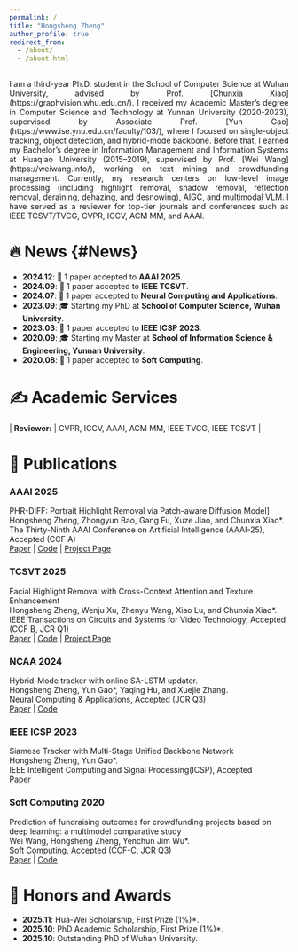 ```yaml
---
permalink: /
title: "Hongsheng Zheng"
author_profile: true
redirect_from: 
  - /about/
  - /about.html
---
```

<div markdown="1" style="text-align:justify; text-justify:inter-word; hyphens:auto;">
I am a third-year Ph.D. student in the School of Computer Science at Wuhan University, advised by Prof. [Chunxia Xiao](https://graphvision.whu.edu.cn/). I received my Academic Master’s degree in Computer Science and Technology at Yunnan University (2020-2023), supervised by Associate Prof. [Yun Gao](https://www.ise.ynu.edu.cn/faculty/103/), where I focused on single-object tracking, object detection, and hybrid-mode backbone. Before that, I earned my Bachelor’s degree in Information Management and Information Systems at Huaqiao University (2015–2019), supervised by Prof. [Wei Wang](https://weiwang.info/), working on text mining and crowdfunding management. Currently, my research centers on low-level image processing (including highlight removal, shadow removal, reflection removal, deraining, dehazing, and desnowing), AIGC, and multimodal VLM. I have served as a reviewer for top-tier journals and conferences such as IEEE TCSVT/TVCG, CVPR, ICCV, ACM MM, and AAAI.
</div>

🔥 News  {#News}
======
- **2024.12**: 🎉 1 paper accepted to **AAAI 2025**.  
- **2024.09**: 🎉 1 paper accepted to **IEEE TCSVT**.  
- **2024.07**: 🎉 1 paper accepted to **Neural Computing and Applications**.
- **2023.09**: 🎓 Starting my PhD at **School of Computer Science, Wuhan University**.  
- **2023.03**: 🎉 1 paper accepted to **IEEE ICSP 2023**.
- **2020.09**: 🎓 Starting my Master at **School of Information Science & Engineering, Yunnan University**.
- **2020.08**: 🎉 1 paper accepted to **Soft Computing**.

✍ Academic Services  
======
| **Reviewer:** | CVPR, ICCV, AAAI, ACM MM, IEEE TVCG, IEEE TCSVT |

📝 Publications  
======
### AAAI 2025  
PHR-DIFF: Portrait Highlight Removal via Patch-aware Diffusion Model]  
Hongsheng Zheng, Zhongyun Bao, Gang Fu, Xuze Jiao, and Chunxia Xiao*.  
The Thirty-Ninth AAAI Conference on Artificial Intelligence (AAAI-25), Accepted (CCF A)  
[Paper](https://ojs.aaai.org/index.php/AAAI/article/view/33146) | [Code](https://example.com/) | [Project Page](https://example.com/) 

### TCSVT 2025  
Facial Highlight Removal with Cross-Context Attention and Texture Enhancement  
Hongsheng Zheng, Wenju Xu, Zhenyu Wang, Xiao Lu, and Chunxia Xiao*.  
IEEE Transactions on Circuits and Systems for Video Technology, Accepted (CCF B, JCR Q1)  
[Paper](https://ieeexplore.ieee.org/abstract/document/10701516) | [Code](https://example.com/) | [Project Page](https://example.com/) 

### NCAA 2024  
Hybrid-Mode tracker with online SA-LSTM updater.  
Hongsheng Zheng, Yun Gao*, Yaqing Hu, and Xuejie Zhang.  
Neural Computing & Applications, Accepted (JCR Q3)  
[Paper](https://link.springer.com/article/10.1007/s00521-024-10354-4) | [Code](https://example.com/)

### IEEE ICSP 2023  
Siamese Tracker with Multi-Stage Unified Backbone Network  
Hongsheng Zheng, Yun Gao*.  
IEEE Intelligent Computing and Signal Processing(ICSP), Accepted  
[Paper](https://ieeexplore.ieee.org/abstract/document/10248907)  

### Soft Computing 2020  
Prediction of fundraising outcomes for crowdfunding projects based on deep learning: a multimodel comparative study  
Wei Wang, Hongsheng Zheng, Yenchun Jim Wu*.  
Soft Computing, Accepted (CCF-C, JCR Q3)  
[Paper](https://link.springer.com/article/10.1007/s00500-020-04822-x) | [Code](https://github.com/hongsheng-Z/Pfoc)  

🥇 Honors and Awards  
======
- **2025.11**: Hua-Wei Scholarship, First Prize (1%)*.
- **2025.10**: PhD Academic Scholarship, First Prize (1%)*.
- **2025.10**: Outstanding PhD of Wuhan University.
